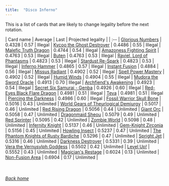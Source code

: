 ```yaml
---
title:  "Disco Inferno"
---
```


This is a list of cards that are likely to change legality before the next rotation.

| Card name | Average | Last | Projected legality |
| :-- |
[Glorious Numbers](https://db.ygoprodeck.com/card/?search=Glorious%20Numbers) | 0.4328 | 0.57 | Illegal |
[Kycoo the Ghost Destroyer](https://db.ygoprodeck.com/card/?search=Kycoo%20the%20Ghost%20Destroyer) | 0.4486 | 0.55 | Illegal |
[Malefic Truth Dragon](https://db.ygoprodeck.com/card/?search=Malefic%20Truth%20Dragon) | 0.4744 | 0.54 | Illegal |
[Amazoness Fighting Spirit](https://db.ygoprodeck.com/card/?search=Amazoness%20Fighting%20Spirit) | 0.4763 | 0.53 | Illegal |
[Buten](https://db.ygoprodeck.com/card/?search=Buten) | 0.4763 | 0.53 | Illegal |
[Raviel, Lord of Phantasms](https://db.ygoprodeck.com/card/?search=Raviel,%20Lord%20of%20Phantasms) | 0.4823 | 0.53 | Illegal |
[Stardust Re-Spark](https://db.ygoprodeck.com/card/?search=Stardust%20Re-Spark) | 0.4823 | 0.53 | Illegal |
[Inferno Hammer](https://db.ygoprodeck.com/card/?search=Inferno%20Hammer) | 0.4865 | 0.57 | Illegal |
[Instant Fusion](https://db.ygoprodeck.com/card/?search=Instant%20Fusion) | 0.4884 | 0.56 | Illegal |
[Missus Radiant](https://db.ygoprodeck.com/card/?search=Missus%20Radiant) | 0.4902 | 0.52 | Illegal |
[Spell Power Mastery](https://db.ygoprodeck.com/card/?search=Spell%20Power%20Mastery) | 0.4902 | 0.52 | Illegal |
[Humid Winds](https://db.ygoprodeck.com/card/?search=Humid%20Winds) | 0.4904 | 0.55 | Illegal |
[Mudora the Sword Oracle](https://db.ygoprodeck.com/card/?search=Mudora%20the%20Sword%20Oracle) | 0.4913 | 0.70 | Illegal |
[Archfiend's Awakening](https://db.ygoprodeck.com/card/?search=Archfiend's%20Awakening) | 0.4923 | 0.54 | Illegal |
[Secret Six Samurai - Genba](https://db.ygoprodeck.com/card/?search=Secret%20Six%20Samurai%20-%20Genba) | 0.4926 | 0.60 | Illegal |
[Red-Eyes Black Flare Dragon](https://db.ygoprodeck.com/card/?search=Red-Eyes%20Black%20Flare%20Dragon) | 0.4981 | 0.51 | Illegal |
[Teva](https://db.ygoprodeck.com/card/?search=Teva) | 0.4981 | 0.51 | Illegal |
[Piercing the Darkness](https://db.ygoprodeck.com/card/?search=Piercing%20the%20Darkness) | 0.4986 | 0.60 | Illegal |
[Fossil Warrior Skull Bone](https://db.ygoprodeck.com/card/?search=Fossil%20Warrior%20Skull%20Bone) | 0.5016 | 0.43 | Unlimited |
[World Gears of Theurlogical Demiurgy](https://db.ygoprodeck.com/card/?search=World%20Gears%20of%20Theurlogical%20Demiurgy) | 0.5017 | 0.46 | Unlimited |
[Red Rising Dragon](https://db.ygoprodeck.com/card/?search=Red%20Rising%20Dragon) | 0.5056 | 0.44 | Unlimited |
[Giant Orc](https://db.ygoprodeck.com/card/?search=Giant%20Orc) | 0.5058 | 0.47 | Unlimited |
[Dragonmaid Sheou](https://db.ygoprodeck.com/card/?search=Dragonmaid%20Sheou) | 0.5079 | 0.49 | Unlimited |
[Red Sprinter](https://db.ygoprodeck.com/card/?search=Red%20Sprinter) | 0.5095 | 0.42 | Unlimited |
[Zombie World](https://db.ygoprodeck.com/card/?search=Zombie%20World) | 0.5098 | 0.48 | Unlimited |
[Infernity Knight](https://db.ygoprodeck.com/card/?search=Infernity%20Knight) | 0.5137 | 0.46 | Unlimited |
[Gem-Knight Zirconia](https://db.ygoprodeck.com/card/?search=Gem-Knight%20Zirconia) | 0.5156 | 0.45 | Unlimited |
[Howling Insect](https://db.ygoprodeck.com/card/?search=Howling%20Insect) | 0.5237 | 0.47 | Unlimited |
[The Phantom Knights of Rusty Bardiche](https://db.ygoprodeck.com/card/?search=The%20Phantom%20Knights%20of%20Rusty%20Bardiche) | 0.5296 | 0.47 | Unlimited |
[Spright Jet](https://db.ygoprodeck.com/card/?search=Spright%20Jet) | 0.5316 | 0.46 | Unlimited |
[Darkness Destroyer](https://db.ygoprodeck.com/card/?search=Darkness%20Destroyer) | 0.5331 | 0.39 | Unlimited |
[Vera the Vernusylph Goddess](https://db.ygoprodeck.com/card/?search=Vera%20the%20Vernusylph%20Goddess) | 0.5502 | 0.42 | Unlimited |
[Level Up!](https://db.ygoprodeck.com/card/?search=Level%20Up!) | 0.5552 | 0.43 | Unlimited |
[Magician's Restage](https://db.ygoprodeck.com/card/?search=Magician's%20Restage) | 0.6024 | 0.13 | Unlimited |
[Non-Fusion Area](https://db.ygoprodeck.com/card/?search=Non-Fusion%20Area) | 0.6904 | 0.17 | Unlimited |

<br>

###### [Back home](index)